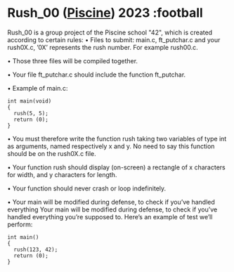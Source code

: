 # Rush_00 ([Piscine](https://www.42.fr)) 2023 :football

Rush_00 is a group project of the Piscine school "42", which is created according to certain rules:
• Files to submit: main.c, ft_putchar.c and your rush0X.c, ’0X’ represents the
rush number. For example rush00.c.

• Those three files will be compiled together.

• Your file ft_putchar.c should include the function ft_putchar.

• Example of main.c:
```
int main(void)
{
  rush(5, 5);
  return (0);
}
```
• You must therefore write the function rush taking two variables of type int as
arguments, named respectively x and y. No need to say this function should be on
the rush0X.c file.

• Your function rush should display (on-screen) a rectangle of x characters for width,
and y characters for length.

• Your function should never crash or loop indefinitely.

• Your main will be modified during defense, to check if you’ve handled everything
Your main will be modified during defense, to check if you’ve handled everything
you’re supposed to. Here’s an example of test we’ll perform:
```
int main()
{
  rush(123, 42);
  return (0);
}
```
